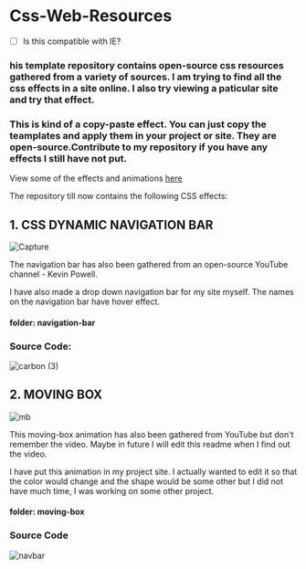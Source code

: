# Css-Web-Resources


- [ ] Is this compatible with IE?        
###  his template repository contains open-source css resources gathered from a variety of sources. I am trying to find all the css effects in a site online. I also try viewing a paticular site and try that effect. 
 
### This is kind of a copy-paste effect. You can just copy the teamplates and apply them in your project or site. They are open-source.Contribute to my repository if you have any effects I still have not put. 


View some of the effects and animations [here](https://projects-aryankapoor.netlify.app/)

The repository till now contains the following CSS effects:



## 1. CSS DYNAMIC NAVIGATION BAR
![Capture](https://user-images.githubusercontent.com/64773763/91126876-a7b62f00-e6c2-11ea-8d8d-db7b3787db2d.JPG)

The navigation bar has also been gathered from an open-source YouTube channel - Kevin Powell.

I have also made a drop down navigation bar for my site myself. 
The names on the navigation bar have hover effect.

#### folder: navigation-bar

### Source Code:
![carbon (3)](https://user-images.githubusercontent.com/64773763/91127166-535f7f00-e6c3-11ea-9020-afb283b829b4.png)


## 2. MOVING BOX 
![mb](https://user-images.githubusercontent.com/64773763/91146456-8cecb600-e6d4-11ea-82cc-fb917cf61a7c.JPG)

This moving-box animation has also been gathered from YouTube but don't remember the video. Maybe in future I will edit this readme when I find out the video.

I have put this animation in my project site.
I actually wanted to edit it so that the color would change and the shape would be some other but I did not have much time, I was working on some other project.
#### folder: moving-box

### Source Code
![navbar](https://user-images.githubusercontent.com/64773763/91128975-d0d8be80-e6c6-11ea-98c9-e2b6021330f7.png)


